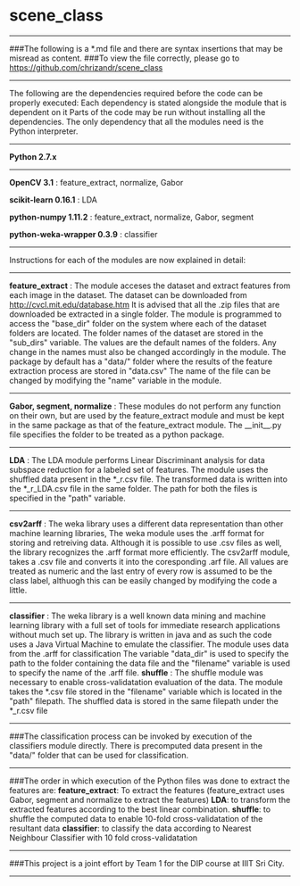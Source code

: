 # scene_class
____________________________________________________________________________________________________
###The following is a \*.md file and there are syntax insertions that may be misread as content.
###To view the file correctly, please go to https://github.com/chrizandr/scene_class
____________________________________________________________________________________________________
The following are the dependencies required before the code can be properly executed:
Each dependency is stated alongside the module that is dependent on it Parts of the code may be run without installing all the dependencies. The only dependency that all the modules need is the Python interpreter.
***
**Python 2.7.x**
***
**OpenCV 3.1** : feature_extract, normalize, Gabor

**scikit-learn 0.16.1** : LDA

**python-numpy 1.11.2** : feature_extract, normalize, Gabor, segment

**python-weka-wrapper 0.3.9** : classifier

***
Instructions for each of the modules are now explained in detail:
***
**feature_extract** : The module acceses the dataset and extract features from each image in the dataset. The dataset can be downloaded from http://cvcl.mit.edu/database.htm
It is advised that all the .zip files that are downloaded be extracted in a single folder. The module is programmed to access the "base\_dir" folder on the system where each of the dataset folders are located. The folder names of the dataset are stored in the "sub\_dirs" variable. The values are the default names of the folders. Any change in the names must also be changed accordingly in the module. The package by default has a "data/" folder where the results of the feature extraction process are stored in "data.csv" The name of the file can be changed by modifying the "name" variable in the module.
***
**Gabor, segment, normalize** : These modules do not perform any function on their own, but are used by the feature\_extract module and must be kept in the same package as that of the feature_extract module. The \_\_init\_\_.py file specifies the folder to be treated as a python package.
***
**LDA** : The LDA module performs Linear Discriminant analysis for data subspace reduction for a labeled set of features. The module uses the shuffled data present in the \*\_r.csv file. The transformed data is written into the \*\_r\_LDA.csv file in the same folder. The path for both the files is specified in the "path" variable.
***
**csv2arff** : The weka library uses a different data representation than other machine learning libraries, The weka module uses the .arff format for storing and retreiving data. Although it is possible to use .csv files as well, the library recognizes the .arff format more efficiently. The csv2arff module, takes a .csv file and converts it into the coresponding .arf file. All values are treated as numeric and the last entry of every row is assumed to be the class label, althuogh this can be easily changed by modifying the code a little.
***
**classifier** : The weka library is a well known data mining and machine learning library with a full set of tools for immediate research applications without much set up. The library is written in java and as such the code uses a Java Virtual Machine to emulate the classifier. The module uses data from the .arff for classification The variable "data_dir" is used to specify the path to the folder containing the data file and the "filename" variable is used to specify the name of the .arff file.
**shuffle** : The shuffle module was necessary to enable cross-validatation evaluation of the data. The module takes the \*.csv file stored in the "filename" variable which is located in the "path" filepath. The shuffled data is stored in the same filepath under the \*\_r.csv file
***
###The classification process can be invoked by execution of the classifiers module directly. There is precomputed data present in the "data/" folder that can be used for classification.
***
###The order in which execution of the Python files was done to extract the features are:
**feature_extract**: To extract the features (feature_extract uses Gabor, segment and normalize to extract the features)
**LDA**: to transform the extracted features according to the best linear combination.
**shuffle**: to shuffle the computed data to enable 10-fold cross-validatation of the resultant data
**classifier**: to classify the data according to Nearest Neighbour Classifier with 10 fold cross-validatation
***
###This project is a joint effort by Team 1 for the DIP course at IIIT Sri City.
________________________________________________________________________________________________

